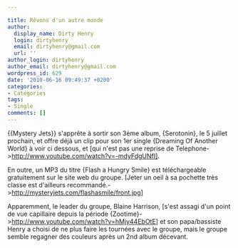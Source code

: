 ```yaml
---

title: Rêvons d'un autre monde
author:
  display_name: Dirty Henry
  login: dirtyhenry
  email: dirtyhenry@gmail.com
  url: ''
author_login: dirtyhenry
author_email: dirtyhenry@gmail.com
wordpress_id: 629
date: '2010-06-16 09:49:37 +0200'
categories:
- Catégories
tags:
- Single
comments: []
---
```

{{Mystery Jets}} s'apprête à sortir son 3ème album, {Serotonin}, le 5 juillet prochain, et offre déjà un clip pour son 1er single {Dreaming Of Another World} à voir ci dessous, et [qui n'est pas une reprise de Telephone->http://www.youtube.com/watch?v=-mdyFdgUNfI].

En outre, un MP3 du titre {Flash a Hungry Smile} est téléchargeable gratuitement sur le site web du groupe. [Jeter un oeil à sa pochette très classe est d'ailleurs recommandé.->http://mysteryjets.com/flashasmile/front.jpg]

Apparemment, le leader du groupe, Blaine Harrison, [s'est assagi d'un point de vue capillaire depuis la période {Zootime}->http://www.youtube.com/watch?v=hMjy44EbOtE] et son papa/bassiste Henry a choisi de ne plus faire les tournées avec le groupe, mais le groupe semble regagner des couleurs après un 2nd album décevant.

<object width="500" height="300"><param name="movie" value="http://www.youtube.com/v/oBRsXKgRAHc&color1=0xb1b1b1&color2=0xd0d0d0&hl=en_US&feature=player_embedded&fs=1"></param><param name="allowFullScreen" value="true"></param><param name="allowScriptAccess" value="always"></param><embed src="http://www.youtube.com/v/oBRsXKgRAHc&color1=0xb1b1b1&color2=0xd0d0d0&hl=en_US&feature=player_embedded&fs=1" type="application/x-shockwave-flash" allowfullscreen="true" allowScriptAccess="always" width="500" height="300"></embed></object>
